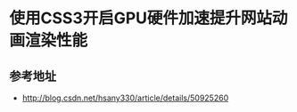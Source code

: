 使用CSS3开启GPU硬件加速提升网站动画渲染性能
======================================

## 参考地址

*	http://blog.csdn.net/hsany330/article/details/50925260
